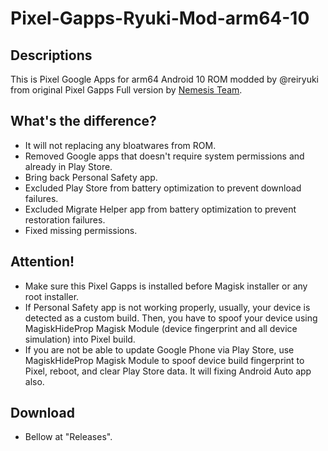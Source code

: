 # Pixel-Gapps-Ryuki-Mod-arm64-10

## Descriptions
This is Pixel Google Apps for arm64 Android 10 ROM modded by @reiryuki from original Pixel Gapps Full version by [Nemesis Team](https://t.me/PixelGAppsNews).

## What's the difference?
- It will not replacing any bloatwares from ROM.
- Removed Google apps that doesn't require system permissions and already in Play Store.
- Bring back Personal Safety app.
- Excluded Play Store from battery optimization to prevent download failures.
- Excluded Migrate Helper app from battery optimization to prevent restoration failures.
- Fixed missing permissions.

## Attention!
- Make sure this Pixel Gapps is installed before Magisk installer or any root installer.
- If Personal Safety app is not working properly, usually, your device is detected as a custom build. Then, you have to spoof your device using MagiskHideProp Magisk Module (device fingerprint and all device simulation) into Pixel build.
- If you are not be able to update Google Phone via Play Store, use MagiskHideProp Magisk Module to spoof device build fingerprint to Pixel, reboot, and clear Play Store data. It will fixing Android Auto app also.

## Download
- Bellow at "Releases".
